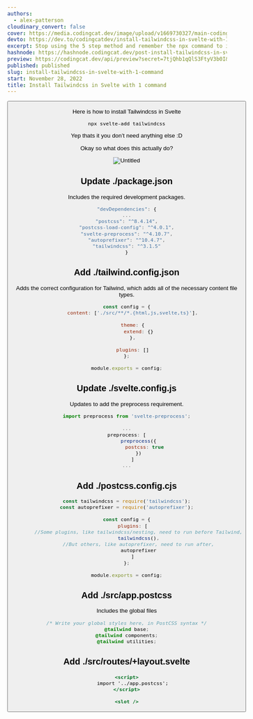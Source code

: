 ```yaml
---
authors:
  - alex-patterson
cloudinary_convert: false
cover: https://media.codingcat.dev/image/upload/v1669730327/main-codingcatdev-photo/Install_Tailwind_in_Svelte.png
devto: https://dev.to/codingcatdev/install-tailwindcss-in-svelte-with-1-command-2gnm
excerpt: Stop using the 5 step method and remember the npx command to install tailwind.
hashnode: https://hashnode.codingcat.dev/post-install-tailwindcss-in-svelte-with-1-command
preview: https://codingcat.dev/api/preview?secret=7tjQhb1qQlS3FtyV3b0I&selectionType=post&selectionSlug=install-tailwindcss-in-svelte-with-1-command&_id=775d2645f9f84ad69e01da40be7c96b0
published: published
slug: install-tailwindcss-in-svelte-with-1-command
start: November 28, 2022
title: Install Tailwindcss in Svelte with 1 command
---
```


<script lang="ts">
	import Button from '$lib/components/content/Button.svelte'
</script>

<Button />

Here is how to install Tailwindcss in Svelte

```bash
npx svelte-add tailwindcss
```

Yep thats it you don’t need anything else :D

Okay so what does this actually do?

![Untitled](https://media.codingcat.dev/image/upload/v1670411648/main-codingcatdev-photo/1b1852c1-dbaf-450e-b3bc-95c72e1cbc25.png)

## Update ./package.json

Includes the required development packages.

```jsx
"devDependencies": {
...
"postcss": "^8.4.14",
"postcss-load-config": "^4.0.1",
"svelte-preprocess": "^4.10.7",
"autoprefixer": "^10.4.7",
"tailwindcss": "^3.1.5"
}
```

## Add ./tailwind.config.json

Adds the correct configuration for Tailwind, which adds all of the necessary content file types.

```jsx
const config = {
	content: ['./src/**/*.{html,js,svelte,ts}'],

	theme: {
		extend: {}
	},

	plugins: []
};

module.exports = config;
```

## Update ./svelte.config.js

Updates to add the preprocess requirement.

```jsx
import preprocess from 'svelte-preprocess';

...
preprocess: [
		preprocess({
			postcss: true
		})
	]
...
```

## Add ./postcss.config.cjs

```jsx
const tailwindcss = require('tailwindcss');
const autoprefixer = require('autoprefixer');

const config = {
	plugins: [
		//Some plugins, like tailwindcss/nesting, need to run before Tailwind,
		tailwindcss(),
		//But others, like autoprefixer, need to run after,
		autoprefixer
	]
};

module.exports = config;
```

## Add ./src/app.postcss

Includes the global files

```css
/* Write your global styles here, in PostCSS syntax */
@tailwind base;
@tailwind components;
@tailwind utilities;
```

## Add ./src/routes/+layout.svelte

```jsx
<script>
	import '../app.postcss';
</script>

<slot />
```
